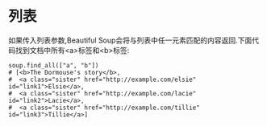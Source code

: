 # 列表

如果传入列表参数,Beautiful Soup会将与列表中任一元素匹配的内容返回.下面代码找到文档中所有&lt;a&gt;标签和&lt;b&gt;标签:

```text
soup.find_all(["a", "b"])
# [<b>The Dormouse's story</b>,
#  <a class="sister" href="http://example.com/elsie" id="link1">Elsie</a>,
#  <a class="sister" href="http://example.com/lacie" id="link2">Lacie</a>,
#  <a class="sister" href="http://example.com/tillie" id="link3">Tillie</a>]
```

